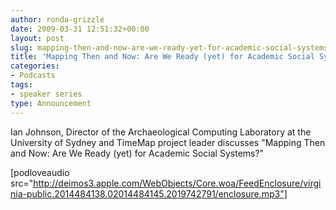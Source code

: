 ```yaml
---
author: ronda-grizzle
date: 2009-03-31 12:51:32+00:00
layout: post
slug: mapping-then-and-now-are-we-ready-yet-for-academic-social-systems
title: 'Mapping Then and Now: Are We Ready (yet) for Academic Social Systems?'
categories:
- Podcasts
tags:
- speaker series
type: Announcement
---
```


Ian Johnson, Director of the Archaeological Computing Laboratory at the University of Sydney and TimeMap project leader discusses "Mapping Then and Now: Are We Ready (yet) for Academic Social Systems?"

[podloveaudio src="http://deimos3.apple.com/WebObjects/Core.woa/FeedEnclosure/virginia-public.2014484138.02014484145.2019742791/enclosure.mp3"]
